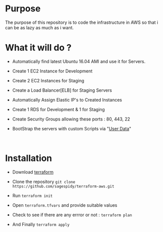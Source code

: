 # Purpose #
The purpose of this repository is to code the infrastructure in AWS so that  i can be as lazy as much  as i want.

# What it will do ?

- Automatically find latest Ubuntu 16.04 AMI and use it for Servers.

- Create 1 EC2 Instance for Development  

- Create 2 EC2 Instances for Staging

- Create a Load Balancer[ELB] for Staging Servers

- Automatically Assign Elastic IP's to Created Instances

- Create 1 RDS for Development & 1 for Staging

- Create Security Groups allowing these ports : 80, 443, 22

- BootStrap the servers with custom Scripts via "[User Data](https://github.com/sagespidy/Apache2/blob/master/non-interactive-apache2.sh)"

  ​

# Installation

- Download [terraform](https://www.terraform.io/downloads.html)

- Clone the repository `git clone https://github.com/sagespidy/terraform-aws.git`

- Run `terraform init`

- Open `terraform.tfvars` and provide suitable values

- Check to see if there are any errror or not : `terraform plan`

- And Finally `terraform apply`

  ​

